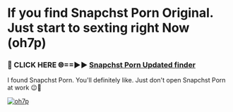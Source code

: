 # If you find Snapchst Porn Original. Just start to sexting right Now (oh7p)

<h3>🔴 CLICK HERE 🌐==►► <a href="https://tinyurl.com/mtbk5fxa" rel="nofollow">Snapchst Porn Updated finder</a></h3>

I found Snapchst Porn. You'll definitely like. Just don't open Snapchst Porn at work 😉💬

[![oh7p](https://i.imgur.com/Q8WKrnY.jpeg)](https://tinyurl.com/mtbk5fxa)
